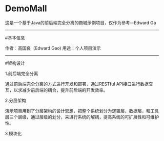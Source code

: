 # DemoMall

这是一个基于Java的前后端完全分离的商城示例项目，仅作为参考--Edward Ga


***

#基本信息

作者：高国良（Edward Gao)
用途：个人项目演示

***

#架构设计

1.前后端完全分离

通过前后端完全分离的方式进行开发和部署，通过RESTful API接口进行数据交互，以求减少前后端的耦合，提升前后端的开发效率。

2.分层架构

演示项目用到了分层架构的设计思想，把整个系统划分为逻辑层，数据层，和工具层三个层级，通过层级的划分，来进行系统的解耦，提高系统的可扩展性和可维护性。

3.模块化

